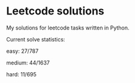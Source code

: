 # Leetcode solutions

My solutions for leetcode tasks written in Python.

Current solve statistics:

easy: 27/787

medium: 44/1637

hard: 11/695